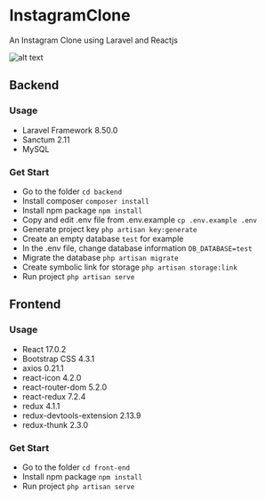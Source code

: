 # InstagramClone
An Instagram Clone using Laravel and Reactjs

![alt text](https://github.com/kienndhn/InstagramClone/blob/main/front-end/public/demo/demo.gif?raw=true)

## Backend
### Usage
- Laravel Framework 8.50.0
- Sanctum 2.11
- MySQL 

### Get Start
- Go to the folder `cd backend`
- Install composer `composer install`
- Install npm package `npm install`
- Copy and edit .env file from .env.example `cp .env.example .env`
- Generate project key `php artisan key:generate`
- Create an empty database `test` for example
- In the .env file, change database information `DB_DATABASE=test`
- Migrate the database `php artisan migrate`
- Create symbolic link for storage `php artisan storage:link`
- Run project `php artisan serve`

## Frontend
### Usage
- React 17.0.2
- Bootstrap CSS 4.3.1
- axios 0.21.1
- react-icon 4.2.0
- react-router-dom 5.2.0
- react-redux 7.2.4
- redux 4.1.1
- redux-devtools-extension 2.13.9
- redux-thunk 2.3.0
### Get Start
- Go to the folder `cd front-end`
- Install npm package `npm install`
- Run project `php artisan serve`
